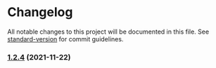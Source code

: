 # Changelog

All notable changes to this project will be documented in this file. See [standard-version](https://github.com/conventional-changelog/standard-version) for commit guidelines.

### [1.2.4](https://github.com/thinkkoa/koatty_logger/compare/v1.1.2...v1.2.4) (2021-11-22)
